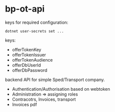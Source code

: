 # bp-ot-api

keys for required configuration:

```
dotnet user-secrets set ...
```

keys:

- offerTokenKey
- offerTokenIssuer
- offerTokenAudience
- offerDbUserId
- offerDbPassword

backend API for simple Sped/Transport company.

- Authentication/Authorisation based on webtoken
- Administration => assigning roles
- Contracotrs, Invoices, transport
- Invoices pdf
